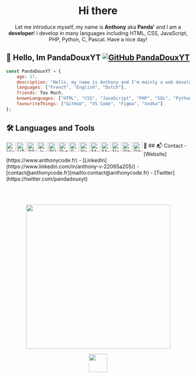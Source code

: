 <h1 align="center">Hi there</h1>
<p align="center">Let me introduce myself, my name is <b>Anthony</b> aka <b>Panda'</b> and I am a <b>developer</b>! I develop in many languages including HTML, CSS, JavaScript, PHP, Python, C, Pascal. Have a nice day!</p>

## 👋 Hello, Im PandaDouxYT  [![GitHub PandaDouxYT](https://img.shields.io/github/followers/PandaDouxYT?label=follow&style=social)](https://github.com/PandaDouxYT)


```js
const PandaDouxYT = {
    age: 17,
    description: "Hello, my name is Anthony and I'm mainly a web developer.",
    languages: ["French", "English", "Dutch"],
    friends: Too Much,
    knownLanguages: ["HTML", "CSS", "JavaScript", "PHP", "SQL", "Python", "C", "Pascal", "Bash"],
    favouriteThings: ["GitHub", "VS Code", "Figma", "Vodka"]
};
```
## 🛠️ Languages and Tools

<img align="left" alt="Visual Studio Code" width="26px" src="https://cdn.icon-icons.com/icons2/2107/PNG/512/file_type_vscode_icon_130084.png" />
<img align="left" alt="HTML5" width="26px" src="https://cdn-icons-png.flaticon.com/512/1216/1216733.png" />
<img align="left" alt="CSS3" width="26px" src="https://cdn.icon-icons.com/icons2/1826/PNG/512/4202020css3htmllogosocialsocialmedia-115668_115633.png" />
<img align="left" alt="JavaScript" width="26px" src="https://cdn.icon-icons.com/icons2/2108/PNG/512/javascript_icon_130900.png" />
<img align="left" alt="PHP" width="26px" src="https://www.shareicon.net/data/256x256/2015/10/06/112719_development_512x512.png" />
<img align="left" alt="Python" width="26px" src="https://upload.wikimedia.org/wikipedia/commons/thumb/c/c3/Python-logo-notext.svg/1200px-Python-logo-notext.svg.png" />
<img align="left" alt="C" width="26px" src="https://play-lh.googleusercontent.com/SlwksJ2T3l8puTazBhRUFKzp7IEh6WkXqTjhA13OWviRLmiVVY7kyKPlWNW2WN1PzeBR" />
<img align="left" alt="Node.js" width="26px" src="https://seeklogo.com/images/N/nodejs-logo-FBE122E377-seeklogo.com.png" />
<img align="left" alt="MySQL" width="26px" src="https://icons-for-free.com/iconfiles/png/512/development+logo+mysql+icon-1320184807686758112.png" />
<img align="left" alt="MongoDB" width="26px" src="https://emanueleciriachi.net/wp-content/uploads/2019/01/logo-mongodb-png-mongodb-logo-png-400.png" />
<img align="left" alt="Npm" width="26px" src="https://authy.com/wp-content/uploads/npm-logo.png" />
<img align="left" alt="Git" width="26px" src="https://cdn.icon-icons.com/icons2/2107/PNG/512/file_type_git_icon_130581.png" />
<img align="left" alt="GitHub" width="26px" src="https://cdn.icon-icons.com/icons2/2429/PNG/512/github_logo_icon_147285.png" />
᲼
## 📬 Contact
- [Website](https://www.anthonycode.fr)
- [LinkedIn](https://www.linkedin.com/in/anthony-v-22065a205/)
- [contact@anthonycode.fr](mailto:contact@anthonycode.fr)
- [Twitter](https://twitter.com/pandadouxyt)
   
<br><br>
<p align="center">
  <img width="395" height="auto" src="https://discord.c99.nl/widget/theme-4/461575193463226379.png">
</p>
 
<p align="center"><a href="https://www.anthonycode.fr/" target="_blank"><img src="https://www.anthonycode.fr/images/a3_blank.png" width="50px"></a></p>
